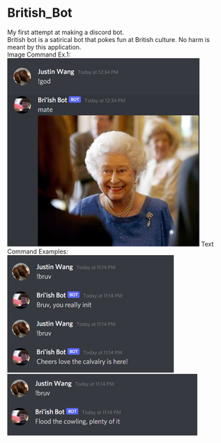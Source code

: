 # British_Bot
My first attempt at making a discord bot. </br>
British bot is a satirical bot that pokes fun at British culture. No harm is meant by this application. </br>
Image Command Ex.1: </br>
![](images/bot_image1.png)
Text Command Examples:</br>
![](images/bot_text1.png)
![](images/bot_text2.png)
